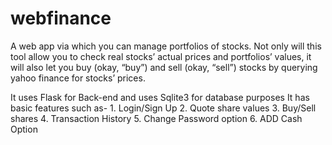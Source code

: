 # webfinance
A web app via which you can manage portfolios of stocks. Not only will this tool allow
you to check real stocks’ actual prices and portfolios’ values, it will also let you buy 
(okay, “buy”) and sell (okay, “sell”) stocks by querying yahoo finance for stocks’ prices.

It uses Flask for Back-end and uses Sqlite3 for database purposes
It has basic features such as-
    1. Login/Sign Up
    2. Quote share values
    3. Buy/Sell shares
    4. Transaction History
    5. Change Password option
    6. ADD Cash Option
